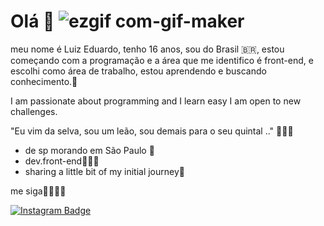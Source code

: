# Olá 👋  ![ezgif com-gif-maker](https://user-images.githubusercontent.com/71404614/127393041-66413532-07d2-426e-af4f-b353e284c8cb.gif)

meu nome é Luiz Eduardo, tenho 16 anos, sou do Brasil 🇧🇷, estou começando com a programação e a área que me identifico é front-end, e escolhi como área de trabalho, estou aprendendo e buscando conhecimento.🧠


I am passionate about programming and I learn easy I am open to new challenges.

"Eu vim da selva, sou um leão, sou demais para o seu quintal .." 🦁🤴🏿

- de sp morando em São Paulo 🌆
- dev.front-end👨🏿‍💻
- sharing a little bit of my initial journey🎯


me siga🤞🏿👇🏿

[![Instagram Badge](https://img.shields.io/badge/-@pretinluiiz-6495ED?style=flat-square&labelColor=6495ED&logo=instagram&logoColor=white&link=https://https://www.instagram.com/pretin_luiiz?r=nametag)](https://www.instagram.com/pretin_luiiz?r=nametag )














